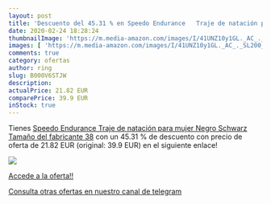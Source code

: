 ```yaml
---
layout: post
title: 'Descuento del 45.31 % en Speedo Endurance   Traje de natación par'
date: 2020-02-24 18:28:24
thumbnailImage: 'https://m.media-amazon.com/images/I/41UNZ10y1GL._AC_._SL200_.jpg'
images: [ 'https://m.media-amazon.com/images/I/41UNZ10y1GL._AC_._SL200_.jpg' ]
comments: true
category: ofertas
author: ring
slug: B000V6STJW
description:
actualPrice: 21.82 EUR
comparePrice: 39.9 EUR
inStock: true
---
```


Tienes [Speedo Endurance   Traje de natación para mujer   Negro  Schwarz   Tamaño del fabricante 38](https://www.amazon.com/dp/B000V6STJW/?tag=redken08-20) con un 45.31 % de descuento con precio de oferta de 21.82 EUR (original: 39.9 EUR) en el siguiente enlace!

[![](https://m.media-amazon.com/images/I/41UNZ10y1GL._AC_._SL200_.jpg)](https://www.amazon.com/dp/B000V6STJW/?tag=redken08-20)

[Accede a la oferta!!](https://www.amazon.com/dp/B000V6STJW/?tag=redken08-20)

[Consulta otras ofertas en nuestro canal de telegram](https://t.me/s/ofertas25)
